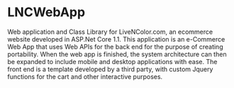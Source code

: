 # LNCWebApp
Web application and Class Library for LiveNColor.com, an ecommerce website developed in ASP.Net Core 1.1. 
This application is an e-Commerce Web App that uses Web APIs for the back end for the purpose of creating portability.
When the web app is finished, the system architecture can then be expanded to include mobile and desktop applications with ease. 
The front end is a template developed by a third party, with custom Jquery functions for the cart and other interactive purposes.

